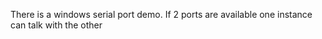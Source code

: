 There is a windows serial port demo.  If 2 ports are available one instance can talk with the other
